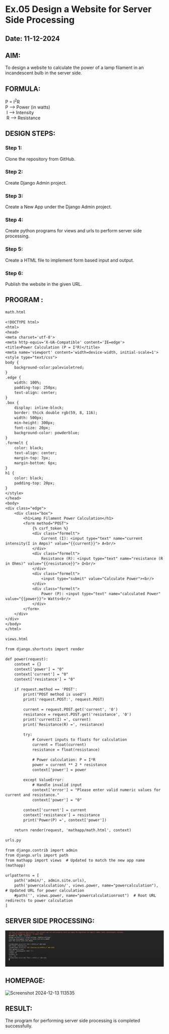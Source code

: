 # Ex.05 Design a Website for Server Side Processing
## Date: 11-12-2024

## AIM:
 To design a website to calculate the power of a lamp filament in an incandescent bulb in the server side. 


## FORMULA:
P = I<sup>2</sup>R
<br> P --> Power (in watts)
<br> I --> Intensity
<br> R --> Resistance

## DESIGN STEPS:

### Step 1:
Clone the repository from GitHub.

### Step 2:
Create Django Admin project.

### Step 3:
Create a New App under the Django Admin project.

### Step 4:
Create python programs for views and urls to perform server side processing.

### Step 5:
Create a HTML file to implement form based input and output.

### Step 6:
Publish the website in the given URL.

## PROGRAM :
```
math.html

<!DOCTYPE html>
<html>
<head>
<meta charset='utf-8'>
<meta http-equiv='X-UA-Compatible' content='IE=edge'>
<title>Power Calculation (P = I²R)</title>
<meta name='viewport' content='width=device-width, initial-scale=1'>
<style type="text/css">
body {
    background-color:palevioletred;
}
.edge {
    width: 100%;
    padding-top: 250px;
    text-align: center;
}
.box {
    display: inline-block;
    border: thick double rgb(59, 8, 116);
    width: 500px;
    min-height: 300px;
    font-size: 20px;
    background-color: powderblue;
}
.formelt {
    color: black;
    text-align: center;
    margin-top: 7px;
    margin-bottom: 6px;
}
h1 {
    color: black;
    padding-top: 20px;
}
</style>
</head>
<body>
<div class="edge">
    <div class="box">
        <h1>Lamp Filament Power Calculation</h1>
        <form method="POST">
            {% csrf_token %}
            <div class="formelt">
                Current (I): <input type="text" name="current intensity(I in Amps)" value="{{current}}"> A<br/>
            </div>
            <div class="formelt">
                Resistance (R): <input type="text" name="resistance (R in Ohms)" value="{{resistance}}"> Ω<br/>
            </div>
            <div class="formelt">
                <input type="submit" value="Calculate Power"><br/>
            </div>
            <div class="formelt">
                Power (P): <input type="text" name="calculated Power" value="{{power}}"> Watts<br/>
            </div>
        </form>
    </div>
</div>
</body>
</html>

views.html

from django.shortcuts import render

def power(request):
    context = {}
    context['power'] = "0"
    context['current'] = "0"
    context['resistance'] = "0"

    if request.method == 'POST':
        print("POST method is used")
        print('request.POST:', request.POST)
        
        current = request.POST.get('current', '0') 
        resistance = request.POST.get('resistance', '0') 
        print('current(I) =', current)
        print('Resistance(R) =', resistance)
        
        try:
            # Convert inputs to floats for calculation
            current = float(current)
            resistance = float(resistance)
            
            # Power calculation: P = I²R
            power = current ** 2 * resistance
            context['power'] = power
            
        except ValueError:
            # Handle invalid input
            context['error'] = "Please enter valid numeric values for current and resistance."
            context['power'] = "0"
        
        context['current'] = current
        context['resistance'] = resistance
        print('Power(P) =', context['power'])

    return render(request, 'mathapp/math.html', context)

urls.py

from django.contrib import admin
from django.urls import path
from mathapp import views  # Updated to match the new app name (mathapp)

urlpatterns = [
    path('admin/', admin.site.urls),
    path('powercalculation/', views.power, name="powercalculation"),  # Updated URL for power calculation
    #path('', views.power, name="powercalculationroot")  # Root URL redirects to power calculation
]

```

## SERVER SIDE PROCESSING:
![alt text](<Screenshot 2024-12-11 141844-1.png>)

## HOMEPAGE:
![Screenshot 2024-12-13 113535](https://github.com/user-attachments/assets/2ec8db60-63f4-4c62-90d2-bbecb138483d)


## RESULT:
The program for performing server side processing is completed successfully.
